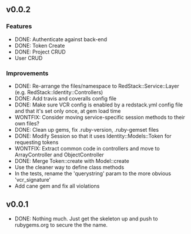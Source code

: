 ## v0.0.2

###	Features

* DONE: Authenticate against back-end
* DONE: Token Create
* DONE: Project CRUD
* User CRUD

###	Improvements

* DONE: Re-arrange the files/namespace to RedStack::Service::Layer (e.g. RedStack::Identity::Controllers)
* DONE: Add travis and coveralls config file
* DONE: Make sure VCR config is enabled by a redstack.yml config file and that it's set only once, at gem load time
* WONTFIX: Consider moving service-specific session methods to their own files?
* DONE: Clean up gems, fix .ruby-version, .ruby-gemset files
* DONE: Modify Session so that it uses Identity::Models::Token for requesting tokens
* WONTFIX: Extract common code in controllers and move to ArrayController and ObjectController
* DONE: Merge Token::create with Model::create
* Use the cleaner way to define class methods
* In the tests, rename the 'querystring' param to the more obvious 'vcr_signature'
* Add cane gem and fix all violations

## v0.0.1

* DONE: Nothing much. Just get the skeleton up and push to rubygems.org to secure the the name.